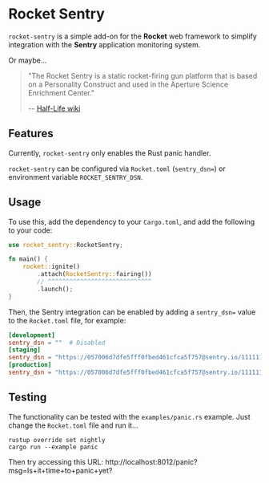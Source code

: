 Rocket Sentry
=============

`rocket-sentry` is a simple add-on for the **Rocket** web framework to simplify
integration with the **Sentry** application monitoring system.

Or maybe...

> "The Rocket Sentry is a static rocket-firing gun platform that is based on a
> Personality Construct and used in the Aperture Science Enrichment Center."
>
> -- [Half-Life wiki](https://half-life.fandom.com/wiki/Rocket_Sentry)

Features
--------

Currently, `rocket-sentry` only enables the Rust panic handler.

`rocket-sentry` can be configured via `Rocket.toml` (`sentry_dsn=`) or
environment variable `ROCKET_SENTRY_DSN`.

Usage
-----

To use this, add the dependency to your `Cargo.toml`, and add the following
to your code:

```rust
use rocket_sentry::RocketSentry;

fn main() {
    rocket::ignite()
        .attach(RocketSentry::fairing())
        // ^^^^^^^^^^^^^^^^^^^^^^^^^^^^^
        .launch();
}
```

Then, the Sentry integration can be enabled by adding a `sentry_dsn=` value to
the `Rocket.toml` file, for example:

```toml
[development]
sentry_dsn = ""  # Disabled
[staging]
sentry_dsn = "https://057006d7dfe5fff0fbed461cfca5f757@sentry.io/1111111"
[production]
sentry_dsn = "https://057006d7dfe5fff0fbed461cfca5f757@sentry.io/1111111"
```

Testing
-------

The functionality can be tested with the `examples/panic.rs` example. Just
change the `Rocket.toml` file and run it...

```shell script
rustup override set nightly
cargo run --example panic
```

Then try accessing this URL:
http://localhost:8012/panic?msg=Is+it+time+to+panic+yet?
